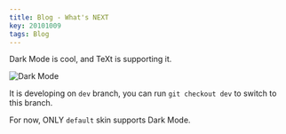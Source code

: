 ```yaml
---
title: Blog - What's NEXT
key: 20101009
tags: Blog
---
```


Dark Mode is cool, and TeXt is supporting it.

![Dark Mode](https://raw.githubusercontent.com/kitian616/jekyll-TeXt-theme/master/docs/assets/images/blog/dark-mode.gif)

<!-- more -->

It is developing on `dev` branch, you can run `git checkout dev` to switch to this branch.

For now, ONLY `default` skin supports Dark Mode.
